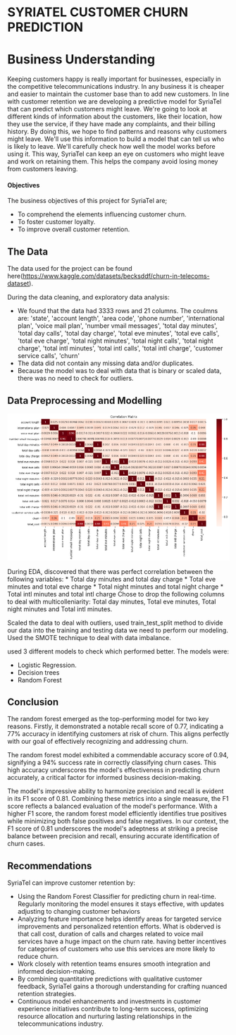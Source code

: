 # SYRIATEL CUSTOMER CHURN PREDICTION 

# Business Understanding
Keeping customers happy is really important for businesses, especially in the competitive telecommunications industry. In any business it is cheaper and easier to maintain the customer base than to add new customers. In line with customer retention we are developing a predictive model for SyriaTel that can predict which customers might leave. We're going to look at different kinds of information about the customers, like their location, how they use the service, if they have made any complaints, and their billing history. By doing this, we hope to find patterns and reasons why customers might leave. We'll use this information to build a model that can tell us who is likely to leave. We'll carefully check how well the model works before using it. This way, SyriaTel can keep an eye on customers who might leave and work on retaining them. This helps the company avoid losing money from customers leaving.

#### Objectives
The business objectives of this project for SyriaTel are; 
* To comprehend the elements influencing customer churn.
* To foster customer loyalty.
* To improve overall customer retention.

## The Data
The data used for the project can be found here(https://www.kaggle.com/datasets/becksddf/churn-in-telecoms-dataset).

During the data cleaning, and exploratory data analysis:
* We found that the data had 3333 rows and 21 columns. The coulmns are: 'state', 'account length', 'area code', 'phone number',
       'international plan', 'voice mail plan', 'number vmail messages',
       'total day minutes', 'total day calls', 'total day charge',
       'total eve minutes', 'total eve calls', 'total eve charge',
       'total night minutes', 'total night calls', 'total night charge',
       'total intl minutes', 'total intl calls', 'total intl charge',
       'customer service calls', 'churn'
* The data did not contain any missing data and/or duplicates.
* Because the model was to deal with data that is binary or scaled data, there was no need to check for outliers.

## Data Preprocessing and Modelling

![Alt text](image-1.png)

During EDA, discovered that there was perfect correlation between the following variables:
        * Total day minutes and total day charge
        * Total eve minutes and total eve charge
        * Total night minutes and total night charge
        * Total intl minutes and total intl charge
Chose to drop the following columns to deal with multicolleniarity: Total day minutes, Total eve minutes, Total night minutes and Total intl minutes.

Scaled the data to deal with outliers, used train_test_split method to divide our data into the training and testing data we need to perform our modeling. Used the SMOTE technique to deal with data imbalance.

used 3 different models to check which performed better. The models were:

* Logistic Regression.
* Decision trees
* Random Forest

## Conclusion
The random forest emerged as the top-performing model for two key reasons. Firstly, it demonstrated a notable recall score of 0.77, indicating a 77% accuracy in identifying customers at risk of churn. This aligns perfectly with our goal of effectively recognizing and addressing churn.

The random forest model exhibited a commendable accuracy score of 0.94, signifying a 94% success rate in correctly classifying churn cases. This high accuracy underscores the model's effectiveness in predicting churn accurately, a critical factor for informed business decision-making.

The model's impressive ability to harmonize precision and recall is evident in its F1 score of 0.81. Combining these metrics into a single measure, the F1 score reflects a balanced evaluation of the model's performance. With a higher F1 score, the random forest model efficiently identifies true positives while minimizing both false positives and false negatives. In our context, the F1 score of 0.81 underscores the model's adeptness at striking a precise balance between precision and recall, ensuring accurate identification of churn cases.

## Recommendations
SyriaTel can improve customer retention by: 
* Using the Random Forest Classifier for predicting churn in real-time. Regularly monitoring the model ensures it stays effective, with updates adjusting to changing customer behaviors
* Analyzing feature importance helps identify areas for targeted service improvements and personalized retention efforts. What is obderved is that call cost, duration of calls and charges related to voice mail services have a huge impact on the churn rate. having better incentives for categories of customers who use this services are more likely to reduce churn.
* Work closely with retention teams ensures smooth integration and informed decision-making. 
* By combining quantitative predictions with qualitative customer feedback, SyriaTel gains a thorough understanding for crafting nuanced retention strategies.
* Continuous model enhancements and investments in customer experience initiatives contribute to long-term success, optimizing resource allocation and nurturing lasting relationships in the telecommunications industry.